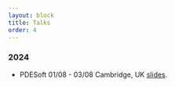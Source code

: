 ```yaml
---
layout: block
title: Talks
order: 4
---
```

### 2024  
  * PDESoft 
    01/08 - 03/08
    Cambridge, UK [slides](./assets/slides/pdesoft.pdf). 

<!--more-->